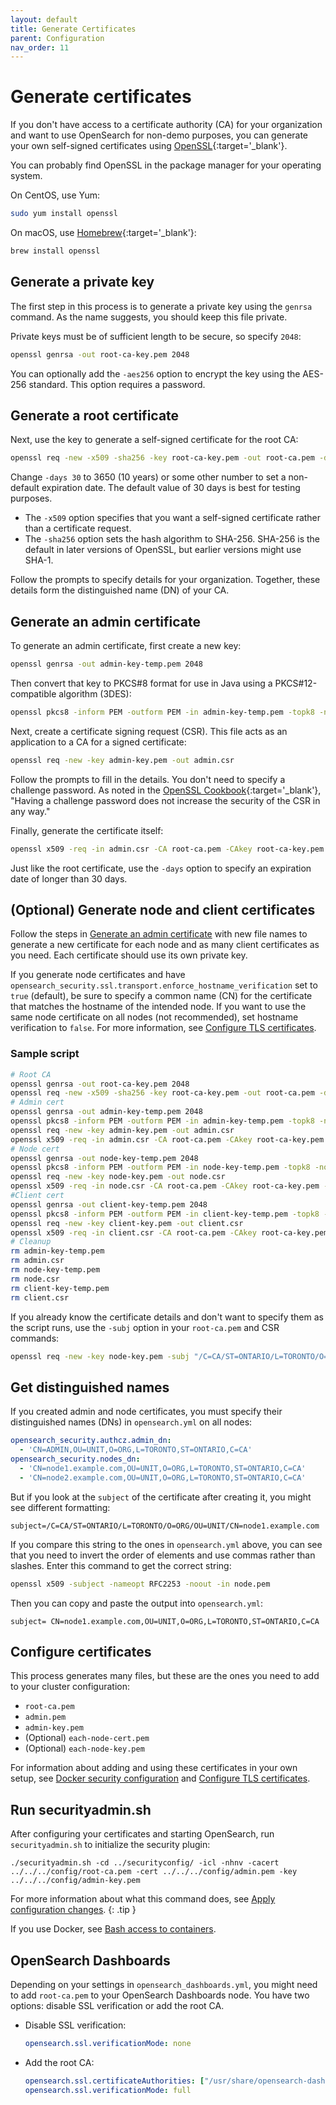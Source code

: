 ```yaml
---
layout: default
title: Generate Certificates
parent: Configuration
nav_order: 11
---
```


# Generate certificates

If you don't have access to a certificate authority (CA) for your organization and want to use OpenSearch for non-demo purposes, you can generate your own self-signed certificates using [OpenSSL](https://www.openssl.org/){:target='\_blank'}.

You can probably find OpenSSL in the package manager for your operating system.

On CentOS, use Yum:

```bash
sudo yum install openssl
```

On macOS, use [Homebrew](https://brew.sh/){:target='\_blank'}:

```bash
brew install openssl
```


## Generate a private key

The first step in this process is to generate a private key using the `genrsa` command. As the name suggests, you should keep this file private.

Private keys must be of sufficient length to be secure, so specify `2048`:

```bash
openssl genrsa -out root-ca-key.pem 2048
```

You can optionally add the `-aes256` option to encrypt the key using the AES-256 standard. This option requires a password.


## Generate a root certificate

Next, use the key to generate a self-signed certificate for the root CA:

```bash
openssl req -new -x509 -sha256 -key root-ca-key.pem -out root-ca.pem -days 30
```

Change `-days 30` to 3650 (10 years) or some other number to set a non-default expiration date. The default value of 30 days is best for testing purposes.

- The `-x509` option specifies that you want a self-signed certificate rather than a certificate request.
- The `-sha256` option sets the hash algorithm to SHA-256. SHA-256 is the default in later versions of OpenSSL, but earlier versions might use SHA-1.

Follow the prompts to specify details for your organization. Together, these details form the distinguished name (DN) of your CA.


## Generate an admin certificate

To generate an admin certificate, first create a new key:

```bash
openssl genrsa -out admin-key-temp.pem 2048
```

Then convert that key to PKCS#8 format for use in Java using a PKCS#12-compatible algorithm (3DES):

```bash
openssl pkcs8 -inform PEM -outform PEM -in admin-key-temp.pem -topk8 -nocrypt -v1 PBE-SHA1-3DES -out admin-key.pem
```

Next, create a certificate signing request (CSR). This file acts as an application to a CA for a signed certificate:

```bash
openssl req -new -key admin-key.pem -out admin.csr
```

Follow the prompts to fill in the details. You don't need to specify a challenge password. As noted in the [OpenSSL Cookbook](https://www.feistyduck.com/books/openssl-cookbook/){:target='\_blank'}, "Having a challenge password does not increase the security of the CSR in any way."

Finally, generate the certificate itself:

```bash
openssl x509 -req -in admin.csr -CA root-ca.pem -CAkey root-ca-key.pem -CAcreateserial -sha256 -out admin.pem -days 30
```

Just like the root certificate, use the `-days` option to specify an expiration date of longer than 30 days.


## (Optional) Generate node and client certificates

Follow the steps in [Generate an admin certificate](#generate-an-admin-certificate) with new file names to generate a new certificate for each node and as many client certificates as you need. Each certificate should use its own private key.

If you generate node certificates and have `opensearch_security.ssl.transport.enforce_hostname_verification` set to `true` (default), be sure to specify a common name (CN) for the certificate that matches the hostname of the intended node. If you want to use the same node certificate on all nodes (not recommended), set hostname verification to `false`. For more information, see [Configure TLS certificates](../tls/#advanced-hostname-verification-and-dns-lookup).


### Sample script

```bash
# Root CA
openssl genrsa -out root-ca-key.pem 2048
openssl req -new -x509 -sha256 -key root-ca-key.pem -out root-ca.pem -days 30
# Admin cert
openssl genrsa -out admin-key-temp.pem 2048
openssl pkcs8 -inform PEM -outform PEM -in admin-key-temp.pem -topk8 -nocrypt -v1 PBE-SHA1-3DES -out admin-key.pem
openssl req -new -key admin-key.pem -out admin.csr
openssl x509 -req -in admin.csr -CA root-ca.pem -CAkey root-ca-key.pem -CAcreateserial -sha256 -out admin.pem -days 30
# Node cert
openssl genrsa -out node-key-temp.pem 2048
openssl pkcs8 -inform PEM -outform PEM -in node-key-temp.pem -topk8 -nocrypt -v1 PBE-SHA1-3DES -out node-key.pem
openssl req -new -key node-key.pem -out node.csr
openssl x509 -req -in node.csr -CA root-ca.pem -CAkey root-ca-key.pem -CAcreateserial -sha256 -out node.pem -days 30
#Client cert
openssl genrsa -out client-key-temp.pem 2048
openssl pkcs8 -inform PEM -outform PEM -in client-key-temp.pem -topk8 -nocrypt -v1 PBE-SHA1-3DES -out client-key.pem
openssl req -new -key client-key.pem -out client.csr
openssl x509 -req -in client.csr -CA root-ca.pem -CAkey root-ca-key.pem -CAcreateserial -sha256 -out client.pem -days 30
# Cleanup
rm admin-key-temp.pem
rm admin.csr
rm node-key-temp.pem
rm node.csr
rm client-key-temp.pem
rm client.csr
```

If you already know the certificate details and don't want to specify them as the script runs, use the `-subj` option in your `root-ca.pem` and CSR commands:

```bash
openssl req -new -key node-key.pem -subj "/C=CA/ST=ONTARIO/L=TORONTO/O=ORG/OU=UNIT/CN=node1.example.com" -out node.csr
```


## Get distinguished names

If you created admin and node certificates, you must specify their distinguished names (DNs) in `opensearch.yml` on all nodes:

```yml
opensearch_security.authcz.admin_dn:
  - 'CN=ADMIN,OU=UNIT,O=ORG,L=TORONTO,ST=ONTARIO,C=CA'
opensearch_security.nodes_dn:
  - 'CN=node1.example.com,OU=UNIT,O=ORG,L=TORONTO,ST=ONTARIO,C=CA'
  - 'CN=node2.example.com,OU=UNIT,O=ORG,L=TORONTO,ST=ONTARIO,C=CA'
```

But if you look at the `subject` of the certificate after creating it, you might see different formatting:

```
subject=/C=CA/ST=ONTARIO/L=TORONTO/O=ORG/OU=UNIT/CN=node1.example.com
```

If you compare this string to the ones in `opensearch.yml` above, you can see that you need to invert the order of elements and use commas rather than slashes. Enter this command to get the correct string:

```bash
openssl x509 -subject -nameopt RFC2253 -noout -in node.pem
```

Then you can copy and paste the output into `opensearch.yml`:

```
subject= CN=node1.example.com,OU=UNIT,O=ORG,L=TORONTO,ST=ONTARIO,C=CA
```


## Configure certificates

This process generates many files, but these are the ones you need to add to your cluster configuration:

- `root-ca.pem`
- `admin.pem`
- `admin-key.pem`
- (Optional) `each-node-cert.pem`
- (Optional) `each-node-key.pem`

For information about adding and using these certificates in your own setup, see [Docker security configuration](../../../install/docker-security/) and [Configure TLS certificates](../tls/).


## Run securityadmin.sh

After configuring your certificates and starting OpenSearch, run `securityadmin.sh` to initialize the security plugin:

```
./securityadmin.sh -cd ../securityconfig/ -icl -nhnv -cacert ../../../config/root-ca.pem -cert ../../../config/admin.pem -key ../../../config/admin-key.pem
```

For more information about what this command does, see [Apply configuration changes](../security-admin/).
{: .tip }

If you use Docker, see [Bash access to containers](../../../install/docker/#bash-access-to-containers).


## OpenSearch Dashboards

Depending on your settings in `opensearch_dashboards.yml`, you might need to add `root-ca.pem` to your OpenSearch Dashboards node. You have two options: disable SSL verification or add the root CA.

- Disable SSL verification:

  ```yml
  opensearch.ssl.verificationMode: none
  ```

- Add the root CA:

  ```yml
  opensearch.ssl.certificateAuthorities: ["/usr/share/opensearch-dashboards/config/root-ca.pem"]
  opensearch.ssl.verificationMode: full
  ```
